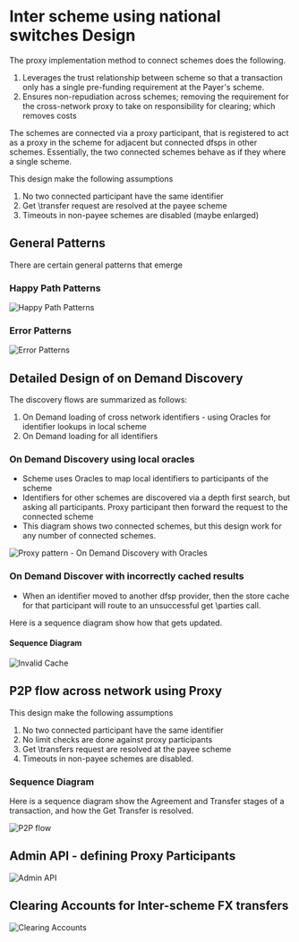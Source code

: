 # Inter scheme using national switches Design
The proxy implementation method to connect schemes does the following.
1. Leverages the trust relationship between scheme so that a transaction only has a single pre-funding requirement at the Payer's scheme.
2. Ensures non-repudiation across schemes; removing the requirement for the cross-network proxy to take on responsibility for clearing; which removes costs

The schemes are connected via a proxy participant, that is registered to act as a proxy in the scheme for adjacent but connected dfsps in other schemes. 
Essentially, the two connected schemes behave as if they where a single scheme.

This design make the following assumptions
1. No two connected participant have the same identifier
1. Get \transfer request are resolved at the payee scheme
1. Timeouts in non-payee schemes are  disabled (maybe enlarged)

<div style="page-break-after: always"></div>

## General Patterns
There are certain general patterns that emerge
### Happy Path Patterns
![Happy Path Patterns](./Proxy%20pattern%20-%20Happy%20path.png)

<div style="page-break-after: always"></div>

### Error Patterns
![Error Patterns](./Proxy%20pattern%20-%20Unhappy%20path.png)

<!-- 
## Detailed Designs
1. [Discovery - On Demand Implementation](./Discovery.md)
2. [P2P](./P2P.md)
-->
## Detailed Design of on Demand Discovery

The discovery flows are summarized as follows:
1. On Demand loading of cross network identifiers - using Oracles for identifier lookups in local scheme
2. On Demand loading for all identifiers

### On Demand Discovery using local oracles
- Scheme uses Oracles to map local identifiers to participants of the scheme
- Identifiers for other schemes are discovered via a depth first search, but asking all participants. Proxy participant then forward the request to the connected scheme
- This diagram shows two connected schemes, but this design work for any number of connected schemes.

![Proxy pattern - On Demand Discovery with Oracles](Proxy%20pattern%20-%20On%20Demand%20Discovery%20-%20using%20Oracles.png)


### On Demand Discover with incorrectly cached results
- When an identifier moved to another dfsp provider, then the store cache for that participant will route to an unsuccessful get \parties call.

Here is a sequence diagram show how that gets updated.
#### Sequence Diagram
![Invalid Cache](Proxy%20pattern%20-%20On%20Demand%20Discovery%20-%20Identifier%20Cache%20Invalid.png)

## P2P flow across network using Proxy
This design make the following assumptions
1. No two connected participant have the same identifier
1. No limit checks are done against proxy participants
1. Get \transfers request are resolved at the payee scheme
1. Timeouts in non-payee schemes are  disabled.

### Sequence Diagram
Here is a sequence diagram show the Agreement and Transfer stages of a transaction, and how the Get Transfer is resolved.

![P2P flow](./Proxy%20pattern%20-%20P2P.png)

<div style="page-break-after: always"></div>

## Admin API - defining Proxy Participants
![Admin API](./SettingUpProxys.png)

## Clearing Accounts for Inter-scheme FX transfers
![Clearing Accounts](./InterschemeAccounts-Clearing.png)

